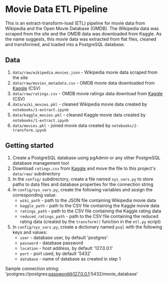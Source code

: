 # Movie Data ETL Pipeline

This is an extract-transform-load (ETL) pipeline for movie data from Wikipedia and the Open Movie Database (OMDB). The Wikipedia data was scraped from the site and the OMDB data was downloaded from Kaggle. As the name suggests, this movie data was extracted from flat files, cleaned and transformed, and loaded into a PostgreSQL database.

## Data

1. `data/raw/wikipedia.movies.json` - Wikipedia movie data scraped from the site
2. `data/raw/movies_metadata.csv` - OMDB movie data downloaded from [Kaggle](https://www.kaggle.com/rounakbanik/the-movies-dataset) (CSV)
3. `data/raw/ratings.csv` - OMDB movie ratings data download from [Kaggle](https://www.kaggle.com/rounakbanik/the-movies-dataset) (CSV)
4. `data/wiki_movies.pkl` - cleaned Wikipedia movie data created by `notebooks/1-extract.ipynb`
5. `data/kaggle_movies.pkl` - cleaned Kaggle movie data created by `notebooks/1-extract.ipynb`
6. `data/movies.pkl` - joined movie data created by `notebooks/2-transform.ipynb`

## Getting started

1. Create a PostgreSQL database using pgAdmin or any other PostgreSQL database management tool
2. Download `ratings.csv` from [Kaggle](https://www.kaggle.com/rounakbanik/the-movies-dataset) and move the file to this project's `data/raw/` subdirectory
3. In the `config/` subdirectory, create a file named `sys_vars.py` to store paths to data files and database properties for the connection string
4. In `config/sys_vars.py`, create the following variables and assign the corresponding value:
    - `wiki_path` - path to the JSON file containing Wikipedia movie data
    - `kaggle_path` - path to the CSV file containing the Kaggle movie data
    - `ratings_path` - path to the CSV file containing the Kaggle rating data
    - `reduced_ratings_path` - path to the CSV file containing the reduced rating data (created by the `transform()` function in the `etl.py` script)
5. In `config/sys_vars.py`, create a dictionary named `psql` with the following keys and values:
    - `user` - database user, by default 'postgres'
    - `password` - database password
    - `location` - host address, by default '127.0.0.1'
    - `port` - port used, by default '5432'
    - `database` - name of database as created in step 1

Sample connection string: 'postgres://postgres:password@127.0.0.1:5432/movie_database'